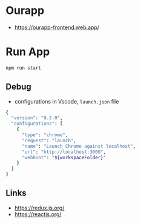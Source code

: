 # Ourapp
* https://ourapp-frontend.web.app/

# Run App
```bash
npm run start

```

## Debug

* configurations in Vscode, `launch.json` file

```bash
{
  "version": "0.2.0",
  "configurations": [
    {
      "type": "chrome",
      "request": "launch",
      "name": "Launch Chrome against localhost",
      "url": "http://localhost:3000",
      "webRoot": "${workspaceFolder}"
    }
  ]
}
```

## Links
* https://redux.js.org/
* https://reactjs.org/